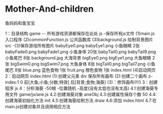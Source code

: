 # Mother-And-children
鱼妈妈和鱼宝宝

1：目录结构
game -- 所有游戏资源都保存在此处
    js      -保存所有js文件
            (1)main.js           入口程序
            (2)commonFunction.js 公共函数库
            (3)background.js     绘制背景图片
    src     -(3)保存游戏所有图片
        babyEye0.png babyEye1.png 小鱼眼睛 2张
        babyFade0.png babyFade1.png 小鱼身体 20张
        babyTail0.png babyTail9.png 小鱼尾巴 8张
        background.jpg              大海背景
        bigEye0.png bigEye1.png     大鱼眼睛 2张
        bigSwim0.png bigSwim7.png   大鱼身体 8张
        bigTail0.png bigTail7.png   小鱼尾巴 8张
        blue.png                    蓝色食物 1张
        fruit.png                   橙色食物 1张
    index.html  (4)启动网页
2：启动网页 index.html
    (1):创建父元素 div 保存所有画布
    (2):创建二个画布
        z-index:1 0
        <canvas>前[大鱼;小鱼;分数;特效]</canvas>
        <canvas>后[背景;食物;海葵]</canvas>
    (3)：修饰画布(!!!)
3：创建程序 js
4：分析海葵
    -50根
    -位置随机
    -高度(没有太低也没有太高)
    4.1:创建海葵专用文件    game/js/ane.js
    4.2:创建海葵对象        aneObj
    4.3:创建属性保存个数    50
    4.4:创建海葵初始化方法  init
    4.5:创建海葵绘制方法    draw
    4.6:添加               index.html
    4.7:在main.js创建对象并且调用相应方法
